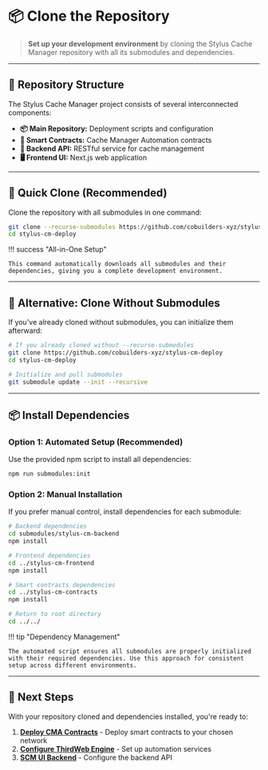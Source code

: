 # **📦 Clone the Repository**

> **Set up your development environment** by cloning the Stylus Cache Manager repository with all its submodules and dependencies.

---

## **🔗 Repository Structure**

The Stylus Cache Manager project consists of several interconnected components:

- **📦 Main Repository:** Deployment scripts and configuration
- **🔧 Smart Contracts:** Cache Manager Automation contracts
- **🤖 Backend API:** RESTful service for cache management
- **🖥️ Frontend UI:** Next.js web application

---

## **🚀 Quick Clone (Recommended)**

Clone the repository with all submodules in one command:

```bash
git clone --recurse-submodules https://github.com/cobuilders-xyz/stylus-cm-deploy
cd stylus-cm-deploy
```

!!! success "All-in-One Setup"

    This command automatically downloads all submodules and their dependencies, giving you a complete development environment.

---

## **🔄 Alternative: Clone Without Submodules**

If you've already cloned without submodules, you can initialize them afterward:

```bash
# If you already cloned without --recurse-submodules
git clone https://github.com/cobuilders-xyz/stylus-cm-deploy
cd stylus-cm-deploy

# Initialize and pull submodules
git submodule update --init --recursive
```

---

## **📦 Install Dependencies**

### **Option 1: Automated Setup (Recommended)**

Use the provided npm script to install all dependencies:

```bash
npm run submodules:init
```

### **Option 2: Manual Installation**

If you prefer manual control, install dependencies for each submodule:

```bash
# Backend dependencies
cd submodules/stylus-cm-backend
npm install

# Frontend dependencies
cd ../stylus-cm-frontend
npm install

# Smart contracts dependencies
cd ../stylus-cm-contracts
npm install

# Return to root directory
cd ../../
```

!!! tip "Dependency Management"

    The automated script ensures all submodules are properly initialized with their required dependencies. Use this approach for consistent setup across different environments.

---

## **🔧 Next Steps**

With your repository cloned and dependencies installed, you're ready to:

1. **[Deploy CMA Contracts](deploy-cma-contracts.md)** - Deploy smart contracts to your chosen network
2. **[Configure ThirdWeb Engine](third-web-engine.md)** - Set up automation services
3. **[SCM UI Backend](scm-ui-backend.md)** - Configure the backend API
